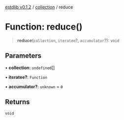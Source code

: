 [estdlib v0.1.2](../wiki/Home) / [collection](../wiki/collection) / reduce

# Function: reduce()

> **reduce**(`collection`, `iteratee`?, `accumulator`?): `void`

## Parameters

• **collection**: `undefined`[]

• **iteratee?**: `Function`

• **accumulator?**: `unknown` = `0`

## Returns

`void`
